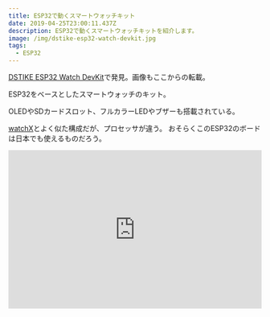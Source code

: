 ```yaml
---
title: ESP32で動くスマートウォッチキット
date: 2019-04-25T23:00:11.437Z
description: ESP32で動くスマートウォッチキットを紹介します。
image: /img/dstike-esp32-watch-devkit.jpg
tags:
  - ESP32
---
```

[DSTIKE ESP32 Watch DevKit](https://www.tindie.com/products/lspoplove/dstike-esp32-watch-devkit/)で発見。画像もここからの転載。

ESP32をベースとしたスマートウォッチのキット。

OLEDやSDカードスロット、フルカラーLEDやブザーも搭載されている。

[watchX](http://www.watchx.io/)とよく似た構成だが、プロセッサが違う。
おそらくこのESP32のボードは日本でも使えるものだろう。

<iframe width="100%" height="315" src="https://www.youtube.com/embed/7CoMwLHsNkA" frameborder="0" allow="accelerometer; autoplay; encrypted-media; gyroscope; picture-in-picture" allowfullscreen></iframe>
